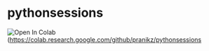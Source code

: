 # pythonsessions
![Open In Colab](https://colab.research.google.com/assets/colab-badge.svg)(https://colab.research.google.com/github/pranikz/pythonsessions
